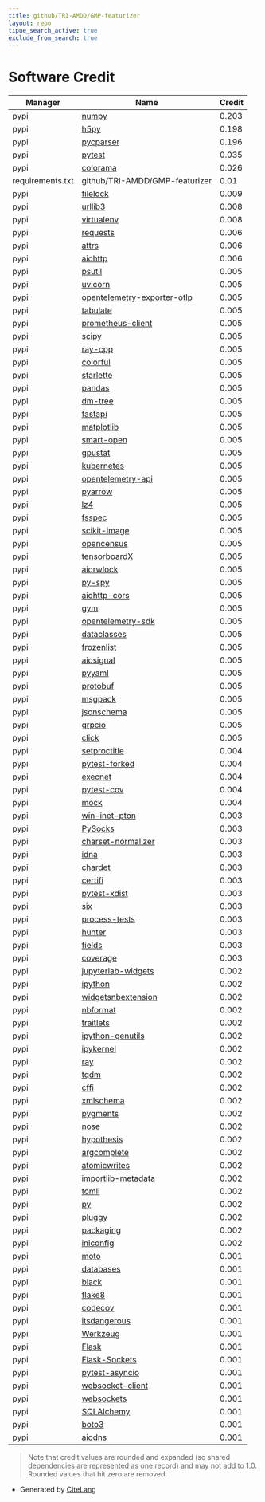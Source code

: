 ```yaml
---
title: github/TRI-AMDD/GMP-featurizer
layout: repo
tipue_search_active: true
exclude_from_search: true
---
```

# Software Credit

|Manager|Name|Credit|
|-------|----|------|
|pypi|[numpy](https://www.numpy.org)|0.203|
|pypi|[h5py](http://www.h5py.org)|0.198|
|pypi|[pycparser](https://github.com/eliben/pycparser)|0.196|
|pypi|[pytest](https://docs.pytest.org/en/latest/)|0.035|
|pypi|[colorama](https://github.com/tartley/colorama)|0.026|
|requirements.txt|github/TRI-AMDD/GMP-featurizer|0.01|
|pypi|[filelock](https://pypi.org/project/filelock)|0.009|
|pypi|[urllib3](https://urllib3.readthedocs.io/)|0.008|
|pypi|[virtualenv](https://pypi.org/project/virtualenv)|0.008|
|pypi|[requests](https://requests.readthedocs.io)|0.006|
|pypi|[attrs](https://pypi.org/project/attrs)|0.006|
|pypi|[aiohttp](https://pypi.org/project/aiohttp)|0.006|
|pypi|[psutil](https://pypi.org/project/psutil)|0.005|
|pypi|[uvicorn](https://pypi.org/project/uvicorn)|0.005|
|pypi|[opentelemetry-exporter-otlp](https://pypi.org/project/opentelemetry-exporter-otlp)|0.005|
|pypi|[tabulate](https://pypi.org/project/tabulate)|0.005|
|pypi|[prometheus-client](https://pypi.org/project/prometheus-client)|0.005|
|pypi|[scipy](https://pypi.org/project/scipy)|0.005|
|pypi|[ray-cpp](https://pypi.org/project/ray-cpp)|0.005|
|pypi|[colorful](https://pypi.org/project/colorful)|0.005|
|pypi|[starlette](https://pypi.org/project/starlette)|0.005|
|pypi|[pandas](https://pypi.org/project/pandas)|0.005|
|pypi|[dm-tree](https://pypi.org/project/dm-tree)|0.005|
|pypi|[fastapi](https://pypi.org/project/fastapi)|0.005|
|pypi|[matplotlib](https://pypi.org/project/matplotlib)|0.005|
|pypi|[smart-open](https://pypi.org/project/smart-open)|0.005|
|pypi|[gpustat](https://pypi.org/project/gpustat)|0.005|
|pypi|[kubernetes](https://pypi.org/project/kubernetes)|0.005|
|pypi|[opentelemetry-api](https://pypi.org/project/opentelemetry-api)|0.005|
|pypi|[pyarrow](https://pypi.org/project/pyarrow)|0.005|
|pypi|[lz4](https://pypi.org/project/lz4)|0.005|
|pypi|[fsspec](https://pypi.org/project/fsspec)|0.005|
|pypi|[scikit-image](https://pypi.org/project/scikit-image)|0.005|
|pypi|[opencensus](https://pypi.org/project/opencensus)|0.005|
|pypi|[tensorboardX](https://pypi.org/project/tensorboardX)|0.005|
|pypi|[aiorwlock](https://pypi.org/project/aiorwlock)|0.005|
|pypi|[py-spy](https://pypi.org/project/py-spy)|0.005|
|pypi|[aiohttp-cors](https://pypi.org/project/aiohttp-cors)|0.005|
|pypi|[gym](https://pypi.org/project/gym)|0.005|
|pypi|[opentelemetry-sdk](https://pypi.org/project/opentelemetry-sdk)|0.005|
|pypi|[dataclasses](https://pypi.org/project/dataclasses)|0.005|
|pypi|[frozenlist](https://pypi.org/project/frozenlist)|0.005|
|pypi|[aiosignal](https://pypi.org/project/aiosignal)|0.005|
|pypi|[pyyaml](https://pypi.org/project/pyyaml)|0.005|
|pypi|[protobuf](https://pypi.org/project/protobuf)|0.005|
|pypi|[msgpack](https://pypi.org/project/msgpack)|0.005|
|pypi|[jsonschema](https://pypi.org/project/jsonschema)|0.005|
|pypi|[grpcio](https://pypi.org/project/grpcio)|0.005|
|pypi|[click](https://pypi.org/project/click)|0.005|
|pypi|[setproctitle](https://pypi.org/project/setproctitle)|0.004|
|pypi|[pytest-forked](https://pypi.org/project/pytest-forked)|0.004|
|pypi|[execnet](https://pypi.org/project/execnet)|0.004|
|pypi|[pytest-cov](https://github.com/pytest-dev/pytest-cov)|0.004|
|pypi|[mock](https://pypi.org/project/mock)|0.004|
|pypi|[win-inet-pton](https://pypi.org/project/win-inet-pton)|0.003|
|pypi|[PySocks](https://pypi.org/project/PySocks)|0.003|
|pypi|[charset-normalizer](https://pypi.org/project/charset-normalizer)|0.003|
|pypi|[idna](https://pypi.org/project/idna)|0.003|
|pypi|[chardet](https://pypi.org/project/chardet)|0.003|
|pypi|[certifi](https://pypi.org/project/certifi)|0.003|
|pypi|[pytest-xdist](https://github.com/pytest-dev/pytest-xdist)|0.003|
|pypi|[six](https://pypi.org/project/six)|0.003|
|pypi|[process-tests](https://pypi.org/project/process-tests)|0.003|
|pypi|[hunter](https://pypi.org/project/hunter)|0.003|
|pypi|[fields](https://pypi.org/project/fields)|0.003|
|pypi|[coverage](https://pypi.org/project/coverage)|0.003|
|pypi|[jupyterlab-widgets](https://pypi.org/project/jupyterlab-widgets)|0.002|
|pypi|[ipython](https://pypi.org/project/ipython)|0.002|
|pypi|[widgetsnbextension](https://pypi.org/project/widgetsnbextension)|0.002|
|pypi|[nbformat](https://pypi.org/project/nbformat)|0.002|
|pypi|[traitlets](https://pypi.org/project/traitlets)|0.002|
|pypi|[ipython-genutils](https://pypi.org/project/ipython-genutils)|0.002|
|pypi|[ipykernel](https://pypi.org/project/ipykernel)|0.002|
|pypi|[ray](https://github.com/ray-project/ray)|0.002|
|pypi|[tqdm](https://tqdm.github.io)|0.002|
|pypi|[cffi](http://cffi.readthedocs.org)|0.002|
|pypi|[xmlschema](https://pypi.org/project/xmlschema)|0.002|
|pypi|[pygments](https://pypi.org/project/pygments)|0.002|
|pypi|[nose](https://pypi.org/project/nose)|0.002|
|pypi|[hypothesis](https://pypi.org/project/hypothesis)|0.002|
|pypi|[argcomplete](https://pypi.org/project/argcomplete)|0.002|
|pypi|[atomicwrites](https://pypi.org/project/atomicwrites)|0.002|
|pypi|[importlib-metadata](https://pypi.org/project/importlib-metadata)|0.002|
|pypi|[tomli](https://pypi.org/project/tomli)|0.002|
|pypi|[py](https://pypi.org/project/py)|0.002|
|pypi|[pluggy](https://pypi.org/project/pluggy)|0.002|
|pypi|[packaging](https://pypi.org/project/packaging)|0.002|
|pypi|[iniconfig](https://pypi.org/project/iniconfig)|0.002|
|pypi|[moto](https://pypi.org/project/moto)|0.001|
|pypi|[databases](https://pypi.org/project/databases)|0.001|
|pypi|[black](https://pypi.org/project/black)|0.001|
|pypi|[flake8](https://pypi.org/project/flake8)|0.001|
|pypi|[codecov](https://pypi.org/project/codecov)|0.001|
|pypi|[itsdangerous](https://pypi.org/project/itsdangerous)|0.001|
|pypi|[Werkzeug](https://pypi.org/project/Werkzeug)|0.001|
|pypi|[Flask](https://pypi.org/project/Flask)|0.001|
|pypi|[Flask-Sockets](https://pypi.org/project/Flask-Sockets)|0.001|
|pypi|[pytest-asyncio](https://pypi.org/project/pytest-asyncio)|0.001|
|pypi|[websocket-client](https://pypi.org/project/websocket-client)|0.001|
|pypi|[websockets](https://pypi.org/project/websockets)|0.001|
|pypi|[SQLAlchemy](https://pypi.org/project/SQLAlchemy)|0.001|
|pypi|[boto3](https://pypi.org/project/boto3)|0.001|
|pypi|[aiodns](https://pypi.org/project/aiodns)|0.001|


> Note that credit values are rounded and expanded (so shared dependencies are represented as one record) and may not add to 1.0. Rounded values that hit zero are removed.


- Generated by [CiteLang](https://github.com/vsoch/citelang)
